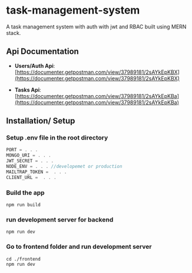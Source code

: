 # task-management-system

A task management system with auth with jwt and RBAC built using MERN stack.

## Api Documentation

- **Users/Auth Api**: [https://documenter.getpostman.com/view/37989181/2sAYkEpKBX](https://documenter.getpostman.com/view/37989181/2sAYkEpKBX)

- **Tasks Api**: [https://documenter.getpostman.com/view/37989181/2sAYkEpKBa](https://documenter.getpostman.com/view/37989181/2sAYkEpKBa)

## Installation/ Setup

### Setup .env file in the root directory

```js
PORT = . . .
MONGO_URI = . . .
JWT_SECRET = . . .
NODE_ENV = . . . //developemet or production
MAILTRAP_TOKEN =  . . .
CLIENT_URL =  . . .
```

### Build the app

```shell
npm run build
```

### run development server for backend

```shell
npm run dev
```

### Go to frontend folder and run development server

```shell
cd ./frontend
npm run dev
```
